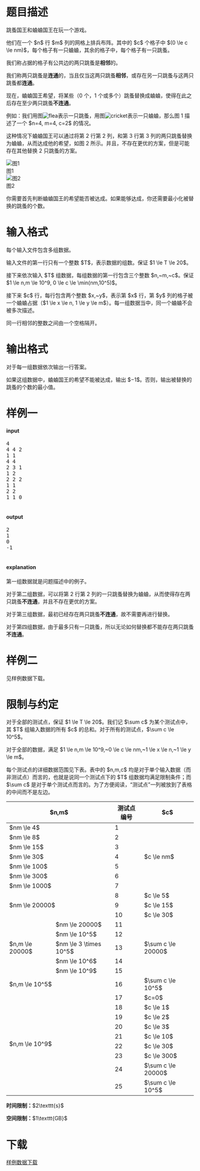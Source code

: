 # 题目描述

<p>跳蚤国王和蛐蛐国王在玩一个游戏。</p>
<p>他们在一个 $n$ 行 $m$ 列的网格上排兵布阵。其中的 $c$ 个格子中 $(0 \le c \le nm)$，每个格子有一只蛐蛐，其余的格子中，每个格子有一只跳蚤。</p>
<p>我们称占据的格子有公共边的两只跳蚤是<strong>相邻</strong>的。</p>
<p>我们称两只跳蚤是<strong>连通</strong>的，当且仅当这两只跳蚤<strong>相邻</strong>，或存在另一只跳蚤与这两只跳蚤都<strong>连通</strong>。</p>
<p>现在，蛐蛐国王希望，将某些（0 个，1 个或多个）跳蚤替换成蛐蛐，使得在此之后存在至少两只跳蚤<strong>不连通</strong>。</p>
<p>例如：我们用图<img src="/source/uoj/220/img/aHR0cDovL2ltZy51b2ouYWMvcHJvYmxlbS8yMjAvZmxlYS5wbmc=.png" alt="flea"/>表示一只跳蚤，用图<img src="/source/uoj/220/img/aHR0cDovL2ltZy51b2ouYWMvcHJvYmxlbS8yMjAvY3JpY2tldC5wbmc=.png" alt="cricket"/>表示一只蛐蛐，那么图 1 描述了一个 $n=4, m=4, c=2$ 的情况。</p>
<p>这种情况下蛐蛐国王可以通过将第 2 行第 2 列，和第 3 行第 3 列的两只跳蚤替换为蛐蛐，从而达成他的希望，如图 2 所示。并且，不存在更优的方案，但是可能存在其他替换 2 只跳蚤的方案。</p>
<div class="row">
<div class="col-sm-6">
    <img class="img-responsive center-block" src="/source/uoj/220/img/aHR0cDovL2ltZy51b2ouYWMvcHJvYmxlbS8yMjAvaW1nMS5wbmc=.png" alt="图1"/><div class="text-center">图1</div>
</div>
<div class="col-sm-6">
    <img class="img-responsive center-block" src="/source/uoj/220/img/aHR0cDovL2ltZy51b2ouYWMvcHJvYmxlbS8yMjAvaW1nMi5wbmc=.png" alt="图2"/><div class="text-center">图2</div>
</div>
</div>

<p>你需要首先判断蛐蛐国王的希望能否被达成。如果能够达成，你还需要最小化被替换的跳蚤的个数。</p>

# 输入格式


<p>每个输入文件包含多组数据。</p>
<p>输入文件的第一行只有一个整数 $T$，表示数据的组数。保证 $1 \le T \le 20$。</p>
<p>接下来依次输入 $T$ 组数据，每组数据的第一行包含三个整数 $n,~m,~c$。保证$1 \le n,m \le 10^9, 0 \le c \le \min(nm,10^5)$。</p>
<p>接下来 $c$ 行，每行包含两个整数 $x,~y$，表示第 $x$ 行，第 $y$ 列的格子被一个蛐蛐占据（$1 \le x \le n, 1 \le y \le m$）。每一组数据当中，同一个蛐蛐不会被多次描述。</p>
<p>同一行相邻的整数之间由一个空格隔开。</p>

# 输出格式


<p>对于每一组数据依次输出一行答案。</p>
<p>如果这组数据中，蛐蛐国王的希望不能被达成，输出 $−1$。否则，输出被替换的跳蚤的个数的最小值。</p>

# 样例一


<h4>input</h4>
<pre>4
4 4 2
1 1
4 4
2 3 1
1 2
2 2 2
1 1
2 2
1 1 0

</pre>

<h4>output</h4>
<pre>2
1
0
-1

</pre>

<h4>explanation</h4>
<p>第一组数据就是问题描述中的例子。</p>
<p>对于第二组数据，可以将第 2 行第 2 列的一只跳蚤替换为蛐蛐，从而使得存在两只跳蚤<strong>不连通</strong>，并且不存在更优的方案。</p>
<p>对于第三组数据，最初已经存在两只跳蚤<strong>不连通</strong>，故不需要再进行替换。</p>
<p>对于第四组数据，由于最多只有一只跳蚤，所以无论如何替换都不能存在两只跳蚤<strong>不连通</strong>。</p>

# 样例二


<p>见样例数据下载。</p>

# 限制与约定


<p>对于全部的测试点，保证 $1 \le T \le 20$。我们记 $\sum c$ 为某个测试点中，其 $T$ 组输入数据的所有 $c$ 的总和。对于所有的测试点，$\sum c \le 10^5$。</p>
<p>对于全部的数据，满足 $1 \le n,m \le 10^9,~0 \le c \le nm,~1 \le x \le n,~1 \le y \le m$。</p>
<p>每个测试点的详细数据范围见下表。表中的 $n,m,c$ 均是对于单个输入数据（而非测试点）而言的，也就是说同一个测试点下的 $T$ 组数据均满足限制条件；而 $\sum c$ 是对于单个测试点而言的。为了方便阅读，“测试点”一列被放到了表格的中间而不是左边。</p>
<div class="table-responsive">
<table class="table table-bordered table-text-center table-vertical-middle"><thead><tr><th colspan="2">$n,m$</th>
    <th>测试点编号</th>
    <th>$c$</th>
  </tr></thead><tbody><tr><td colspan="2">$nm \le 4$</td>
    <td>1</td>
    <td rowspan="7">$c \le nm$</td>
  </tr><tr><td colspan="2">$nm \le 8$</td>
    <td>2</td>
  </tr><tr><td colspan="2">$nm \le 15$</td>
    <td>3</td>
  </tr><tr><td colspan="2">$nm \le 30$</td>
    <td>4</td>
  </tr><tr><td colspan="2">$nm \le 100$</td>
    <td>5</td>
  </tr><tr><td colspan="2">$nm \le 300$</td>
    <td>6</td>
  </tr><tr><td colspan="2">$nm \le 1000$</td>
    <td>7</td>
  </tr><tr><td colspan="2" rowspan="3">$nm \le 20000$</td>
    <td>8</td>
    <td>$c \le 5$</td>
  </tr><tr><td>9</td>
    <td>$c \le 15$</td>
  </tr><tr><td>10</td>
    <td>$c \le 30$</td>
  </tr><tr><td rowspan="5">$n,m \le 20000$</td>
    <td>$nm \le 20000$</td>
    <td>11</td>
    <td rowspan="5">$\sum c \le 20000$</td>
  </tr><tr><td>$nm \le 10^5$</td>
    <td>12</td>
  </tr><tr><td>$nm \le 3 \times 10^5$</td>
    <td>13</td>
  </tr><tr><td>$nm \le 10^6$</td>
    <td>14</td>
  </tr><tr><td>$nm \le 10^9$</td>
    <td>15</td>
  </tr><tr><td colspan="2">$n,m \le 10^5$</td>
    <td>16</td>
    <td>$\sum c \le 10^5$</td>
  </tr><tr><td colspan="2" rowspan="9">$n,m \le 10^9$</td>
    <td>17</td>
    <td>$c=0$</td>
  </tr><tr><td>18</td>
    <td>$c \le 1$</td>
  </tr><tr><td>19</td>
    <td>$c \le 2$</td>
  </tr><tr><td>20</td>
    <td>$c \le 3$</td>
  </tr><tr><td>21</td>
    <td>$c \le 10$</td>
  </tr><tr><td>22</td>
    <td>$c \le 30$</td>
  </tr><tr><td>23</td>
    <td>$c \le 300$</td>
  </tr><tr><td>24</td>
    <td>$\sum c \le 20000$</td>
  </tr><tr><td>25</td>
    <td>$\sum c \le 10^5$</td>
  </tr></tbody></table></div>


<p><strong>时间限制：</strong>$2\texttt{s}$</p>
<p><strong>空间限制：</strong>$1\texttt{GB}$</p>

# 下载


<p><a href="/download.php?type=problem&amp;id=220">样例数据下载</a></p>
